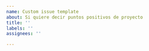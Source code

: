 ```yaml
---
name: Custom issue template
about: Si quiere decir puntos positivos de proyecto
title: ''
labels: ''
assignees: ''

---
```



